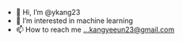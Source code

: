 - 👋 Hi, I’m @ykang23
- 👀 I’m interested in machine learning
- 📫 How to reach me ...kangyeeun23@gmail.com

<!---
ykang23/ykang23 is a ✨ special ✨ repository because its `README.md` (this file) appears on your GitHub profile.
You can click the Preview link to take a look at your changes.
--->
